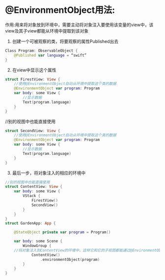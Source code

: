# @EnvironmentObject用法:
作用:用来将对象放到环境中，需要主动将对象注入要使用该变量的view中，该view及其子view都能从环境中提取到该对象
1. 创建一个可被观察的类，将要观察的属性Published出去  
```swift
Class Program: ObservableObject {
	@Published var language = “swift”
}
```
2. 在view中显示这个属性
```swift
struct FirestView: View {
	//使用@EnvironmentObject自动从环境中提取这个类的数据
	@EnvironmentObject var program: Program
	var body: some View {
		//显示数据
		Text(program.language)
	}
}
```
//别的视图中也能直接使用
```swift
struct SecondView: View {
	//使用@EnvironmentObject自动从环境中提取这个类的数据
	@EnvironmentObject var program: Program
	var body: some View {
		//显示数据
		Text(program.language)
	}
}
```
3. 最后一步，将对象注入的相应的环境中
```swift
//别的视图中也能直接使用
struct ContentView: View {
	var body: some View {
		VStack {
            FirestView()
            SecondView()
        }
	}
}
struct GardenApp: App {

    @StateObject private var program = Program()

    var body: some Scene {
        WindowGroup {
	//将对象注入到ContentView的环境中，这样它和它的子视图都能通过@EnvironmentObject直接访问这个对象
            ContentView()
                .environmentObject(program)
        }
    }
}
```
